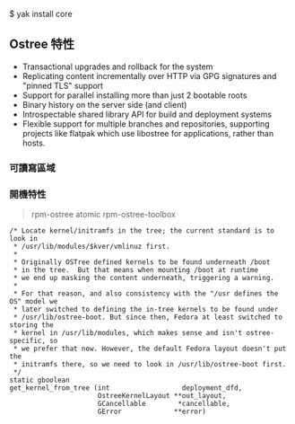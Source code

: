  $ yak install core

## Ostree 特性
* Transactional upgrades and rollback for the system
* Replicating content incrementally over HTTP via GPG signatures and "pinned TLS" support
* Support for parallel installing more than just 2 bootable roots
* Binary history on the server side (and client)
* Introspectable shared library API for build and deployment systems
* Flexible support for multiple branches and repositories, supporting projects like flatpak which use libostree for applications, rather than hosts.


### 可讀寫區域

### 開機特性


> rpm-ostree
> atomic
> rpm-ostree-toolbox

```
/* Locate kernel/initramfs in the tree; the current standard is to look in
 * /usr/lib/modules/$kver/vmlinuz first.
 *
 * Originally OSTree defined kernels to be found underneath /boot
 * in the tree.  But that means when mounting /boot at runtime
 * we end up masking the content underneath, triggering a warning.
 *
 * For that reason, and also consistency with the "/usr defines the OS" model we
 * later switched to defining the in-tree kernels to be found under
 * /usr/lib/ostree-boot. But since then, Fedora at least switched to storing the
 * kernel in /usr/lib/modules, which makes sense and isn't ostree-specific, so
 * we prefer that now. However, the default Fedora layout doesn't put the
 * initramfs there, so we need to look in /usr/lib/ostree-boot first.
 */
static gboolean
get_kernel_from_tree (int                  deployment_dfd,
                      OstreeKernelLayout **out_layout,
                      GCancellable        *cancellable,
                      GError             **error)
```